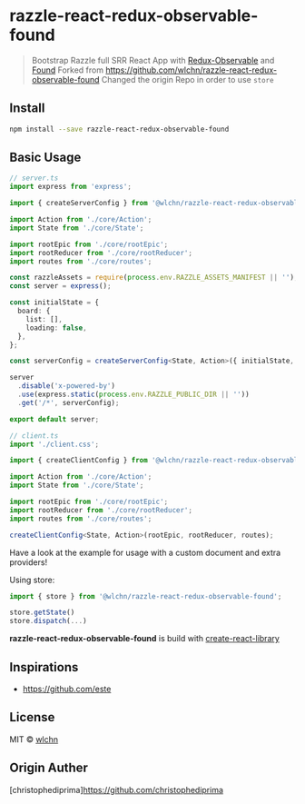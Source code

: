 # razzle-react-redux-observable-found

> Bootstrap Razzle full SRR React App with [Redux-Observable](https://redux-observable.js.org/) and [Found](https://github.com/4Catalyzer/found)
> Forked from https://github.com/wlchn/razzle-react-redux-observable-found
> Changed the origin Repo in order to use `store`

## Install

```bash
npm install --save razzle-react-redux-observable-found
```

## Basic Usage

```ts
// server.ts
import express from 'express';

import { createServerConfig } from '@wlchn/razzle-react-redux-observable-found';

import Action from './core/Action';
import State from './core/State';

import rootEpic from './core/rootEpic';
import rootReducer from './core/rootReducer';
import routes from './core/routes';

const razzleAssets = require(process.env.RAZZLE_ASSETS_MANIFEST || '');
const server = express();

const initialState = {
  board: {
    list: [],
    loading: false,
  },
};

const serverConfig = createServerConfig<State, Action>({ initialState, razzleAssets, rootEpic, rootReducer, routes });

server
  .disable('x-powered-by')
  .use(express.static(process.env.RAZZLE_PUBLIC_DIR || ''))
  .get('/*', serverConfig);

export default server;
```

```ts
// client.ts
import './client.css';

import { createClientConfig } from '@wlchn/razzle-react-redux-observable-found';

import Action from './core/Action';
import State from './core/State';

import rootEpic from './core/rootEpic';
import rootReducer from './core/rootReducer';
import routes from './core/routes';

createClientConfig<State, Action>(rootEpic, rootReducer, routes);
```

Have a look at the example for usage with a custom document and extra providers!

Using store:

```ts
import { store } from '@wlchn/razzle-react-redux-observable-found';

store.getState()
store.dispatch(...)
```

**razzle-react-redux-observable-found** is build with [create-react-library](https://github.com/transitive-bullshit/create-react-library)

## Inspirations

- https://github.com/este

## License

MIT © [wlchn](https://github.com/wlchn)

## Origin Auther

[christophediprima]https://github.com/christophediprima
